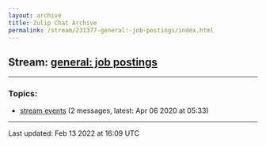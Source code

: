 ```yaml
---
layout: archive
title: Zulip Chat Archive
permalink: /stream/231377-general:-job-postings/index.html
---
```


## Stream: [general: job postings](https://mattecapu.github.io/ct-zulip-archive/stream/231377-general:-job-postings/index.html)
---

### Topics:

* [stream events](topic/stream.20events.html) (2 messages, latest: Apr 06 2020 at 05:33)

<hr><p>Last updated: Feb 13 2022 at 16:09 UTC</p>